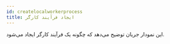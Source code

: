 ```yaml
---
id: createlocalworkerprocess
title: ایجاد فرآیند کارگر
---
```

این نمودار جریان توضیح می‌دهد که چگونه یک فرآیند کارگر ایجاد می‌شود.

<CreateFlowcharts id='createlocalworkerprocess' />